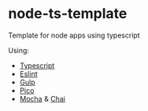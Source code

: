 # node-ts-template
Template for node apps using typescript

Using:
- [Typescript](https://www.typescriptlang.org/docs/)
- [Eslint](https://eslint.org/)
- [Gulp](https://gulpjs.com/)
- [Pico](https://getpino.io/#/)
- [Mocha](https://mochajs.org/) & [Chai](https://www.chaijs.com/)
